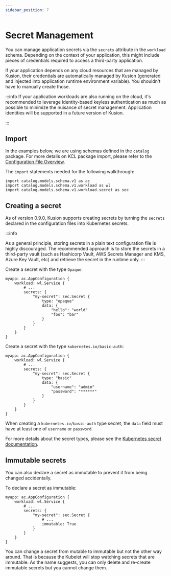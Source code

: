 ```yaml
---
sidebar_position: 7
---
```


# Secret Management

You can manage application secrets via the `secrets` attribute in the `workload` schema. Depending on the context of your application, this might include pieces of credentials required to access a third-party application.

If your application depends on any cloud resources that are managed by Kusion, their credentials are automatically managed by Kusion (generated and injected into application runtime environment variable). You shouldn't have to manually create those.

:::info
If your application workloads are also running on the cloud, it's recommended to leverage identity-based keyless authentication as much as possible to minimize the nuisance of secret management. Application identities will be supported in a future version of Kusion.

:::

## Import

In the examples below, we are using schemas defined in the `catalog` package. For more details on KCL package import, please refer to the [Configuration File Overview](overview).

The `import` statements needed for the following walkthrough:
```
import catalog.models.schema.v1 as ac
import catalog.models.schema.v1.workload as wl
import catalog.models.schema.v1.workload.secret as sec
```

## Creating a secret

As of version 0.9.0, Kusion supports creating secrets by turning the `secrets` declared in the configuration files into Kubernetes secrets.

:::info

As a general principle, storing secrets in a plain text configuration file is highly discouraged. The recommended approach is to store the secrets in a third-party vault (such as Hashicorp Vault, AWS Secrets Manager and KMS, Azure Key Vault, etc) and retrieve the secret in the runtime only.
:::

Create a secret with the type `Opaque`:
```
myapp: ac.AppConfiguration {
    workload: wl.Service {
        # ...
        secrets: {
            "my-secret": sec.Secret {
                type: "opaque"
                data: {
                    "hello": "world"
                    "foo": "bar"
                }
            }
        }
    }
}
```

Create a secret with the type `kubernetes.io/basic-auth`:
```
myapp: ac.AppConfiguration {
    workload: wl.Service {
        # ...
        secrets: {
            "my-secret": sec.Secret {
                type: "basic"
                data: {
                    "username": "admin"
                    "password": "******"
                }
            }
        }
    }
}
```

When creating a `kubernetes.io/basic-auth` type secret, the `data` field must have at least one of `username` or `password`.

For more details about the secret types, please see the [Kubernetes secret documentation](https://kubernetes.io/docs/concepts/configuration/secret/).

## Immutable secrets

You can also declare a secret as immutable to prevent it from being changed accidentally.

To declare a secret as immutable:
```
myapp: ac.AppConfiguration {
    workload: wl.Service {
        # ...
        secrets: {
            "my-secret": sec.Secret {
                # ...
                immutable: True
            }
        }
    }
}
```

You can change a secret from mutable to immutable but not the other way around. That is because the Kubelet will stop watching secrets that are immutable. As the name suggests, you can only delete and re-create immutable secrets but you cannot change them.